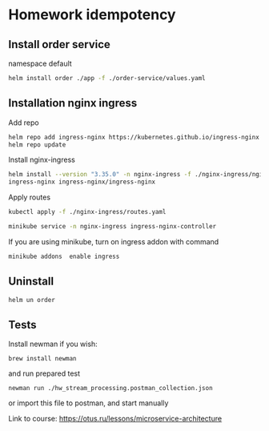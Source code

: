 # Homework idempotency

## Install order service

namespace default
```bash
helm install order ./app -f ./order-service/values.yaml
```

## Installation nginx ingress

Add repo
```bash
helm repo add ingress-nginx https://kubernetes.github.io/ingress-nginx
helm repo update
```
Install nginx-ingress
```bash
helm install --version "3.35.0" -n nginx-ingress -f ./nginx-ingress/nginx.yaml \
ingress-nginx ingress-nginx/ingress-nginx
```

Apply routes
```bash
kubectl apply -f ./nginx-ingress/routes.yaml

minikube service -n nginx-ingress ingress-nginx-controller
```

If you are using minikube, turn on ingress addon with command
```bash
minikube addons  enable ingress
```


## Uninstall

```bash
helm un order
```


## Tests
Install newman if you wish:
```
brew install newman
```
and run prepared test
```
newman run ./hw_stream_processing.postman_collection.json
```
or import this file to postman, and start manually

Link to course: https://otus.ru/lessons/microservice-architecture